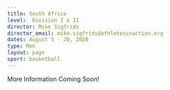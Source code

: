 ```yaml
---
title: South Africa
level:  Division I & II
director: Mike Sigfrids
director_email: mike.sigfrids@athletesinaction.org
dates: August 5 - 20, 2020
type: Men
layout: page
sport: basketball
---
```

More Information Coming Soon!